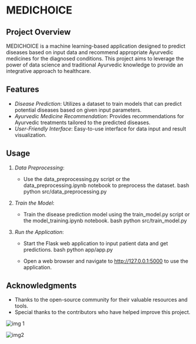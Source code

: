 # MEDICHOICE

## Project Overview

MEDICHOICE is a machine learning-based application designed to predict diseases based on input data and recommend appropriate Ayurvedic medicines for the diagnosed conditions. This project aims to leverage the power of data science and traditional Ayurvedic knowledge to provide an integrative approach to healthcare.

## Features

- *Disease Prediction*: Utilizes a dataset to train models that can predict potential diseases based on given input parameters.
- *Ayurvedic Medicine Recommendation*: Provides recommendations for Ayurvedic treatments tailored to the predicted diseases.
- *User-Friendly Interface*: Easy-to-use interface for data input and result visualization.
  
## Usage

1. *Data Preprocessing*:
    - Use the data_preprocessing.py script or the data_preprocessing.ipynb notebook to preprocess the dataset.
    bash
    python src/data_preprocessing.py
    

2. *Train the Model*:
    - Train the disease prediction model using the train_model.py script or the model_training.ipynb notebook.
    bash
    python src/train_model.py
    

3. *Run the Application*:
    - Start the Flask web application to input patient data and get predictions.
    bash
    python app/app.py
    
    - Open a web browser and navigate to http://127.0.0.1:5000 to use the application.


## Acknowledgments

- Thanks to the open-source community for their valuable resources and tools.
- Special thanks to the contributors who have helped improve this project.

 ![img 1](https://github.com/hardikagarwal26/MEDICHOICE/assets/115066977/62d52372-ad89-430b-8527-d852b8f98707)


 ![img2](https://github.com/hardikagarwal26/MEDICHOICE/assets/115066977/b2ed2187-57f4-47a4-8c79-c51280aebe76)
